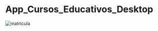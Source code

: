 # App_Cursos_Educativos_Desktop

![matricula](https://github.com/Yoswell/App_Cursos_Educativos_Desktop/assets/113799193/76b4e82c-62d7-4d38-abb6-f76422d8a318)
